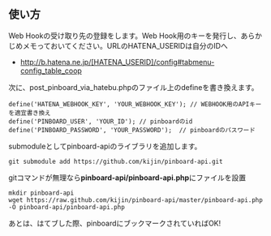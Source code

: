 ## 使い方
Web Hookの受け取り先の登録をします。Web Hook用のキーを発行し、あらかじめメモっておいてください。URLのHATENA_USERIDは自分のIDへ
 - http://b.hatena.ne.jp/[HATENA_USERID]/config#tabmenu-config_table_coop


次に、post_pinboard_via_hatebu.phpのファイル上のdefineを書き換えます。

    define('HATENA_WEBHOOK_KEY', 'YOUR_WEBHOOK_KEY'); // WEBHOOK用のAPIキーを適宜書き換え
    define('PINBOARD_USER', 'YOUR_ID'); // pinboardのid
    define('PINBOARD_PASSWORD', 'YOUR_PASSWORD');  // pinboardのパスワード


submoduleとしてpinboard-apiのライブラリを追加します。

    git submodule add https://github.com/kijin/pinboard-api.git


gitコマンドが無理なら**pinboard-api/pinboard-api.php**にファイルを設置

    mkdir pinboard-api
    wget https://raw.github.com/kijin/pinboard-api/master/pinboard-api.php -O pinboard-api/pinboard-api.php


あとは、はてブした際、pinboardにブックマークされていればOK!

